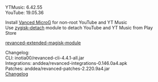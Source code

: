 YTMusic: 6.42.55  
YouTube: 19.05.36  

Install [Vanced MicroG](https://github.com/TeamVanced/VancedMicroG/releases) for non-root YouTube and YT Music  
Use [zygisk-detach](https://github.com/j-hc/zygisk-detach) module to detach YouTube and YT Music from Play Store  

[revanced-extended-magisk-module](https://github.com/MatadorProBr/revanced-extended-magisk-module)  

Changelog:  
CLI: inotia00/revanced-cli-4.4.1-all.jar  
Integrations: anddea/revanced-integrations-0.146.0a4.apk  
Patches: anddea/revanced-patches-2.220.9a4.jar  
[Changelog](https://github.com/anddea/revanced-patches/releases/tag/v2.220.9a4)  
